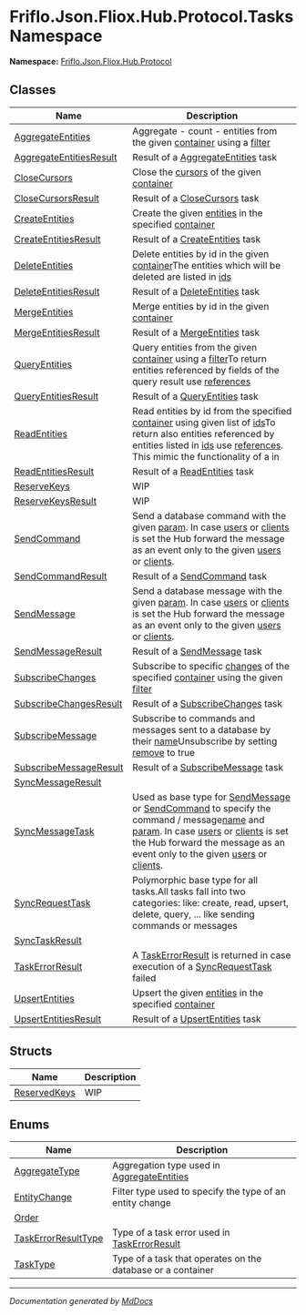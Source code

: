 ﻿<!--  
  <auto-generated>   
    The contents of this file were generated by a tool.  
    Changes to this file may be list if the file is regenerated  
  </auto-generated>   
-->

# Friflo.Json.Fliox.Hub.Protocol.Tasks Namespace

**Namespace:** [Friflo.Json.Fliox.Hub.Protocol](../index.md)  

## Classes

| Name                                                        | Description                                                                                                                                                                                                                                                                                                                                                                                                                                                                         |
| ----------------------------------------------------------- | ----------------------------------------------------------------------------------------------------------------------------------------------------------------------------------------------------------------------------------------------------------------------------------------------------------------------------------------------------------------------------------------------------------------------------------------------------------------------------------- |
| [AggregateEntities](AggregateEntities/index.md)             | Aggregate \- count \- entities from the given [container](AggregateEntities/fields/container.md) using a [filter](AggregateEntities/fields/filter.md)                                                                                                                                                                                                                                                                                                                               |
| [AggregateEntitiesResult](AggregateEntitiesResult/index.md) | Result of a [AggregateEntities](AggregateEntities/index.md) task                                                                                                                                                                                                                                                                                                                                                                                                                    |
| [CloseCursors](CloseCursors/index.md)                       | Close the [cursors](CloseCursors/fields/cursors.md) of the given [container](CloseCursors/fields/container.md)                                                                                                                                                                                                                                                                                                                                                                      |
| [CloseCursorsResult](CloseCursorsResult/index.md)           | Result of a [CloseCursors](CloseCursors/index.md) task                                                                                                                                                                                                                                                                                                                                                                                                                              |
| [CreateEntities](CreateEntities/index.md)                   | Create the given [entities](CreateEntities/fields/entities.md) in the specified [container](CreateEntities/fields/container.md)                                                                                                                                                                                                                                                                                                                                                     |
| [CreateEntitiesResult](CreateEntitiesResult/index.md)       | Result of a [CreateEntities](CreateEntities/index.md) task                                                                                                                                                                                                                                                                                                                                                                                                                          |
| [DeleteEntities](DeleteEntities/index.md)                   | Delete entities by id in the given [container](DeleteEntities/fields/container.md)The entities which will be deleted are listed in [ids](DeleteEntities/fields/ids.md)                                                                                                                                                                                                                                                                                                              |
| [DeleteEntitiesResult](DeleteEntitiesResult/index.md)       | Result of a [DeleteEntities](DeleteEntities/index.md) task                                                                                                                                                                                                                                                                                                                                                                                                                          |
| [MergeEntities](MergeEntities/index.md)                     | Merge entities by id in the given [container](MergeEntities/fields/container.md)                                                                                                                                                                                                                                                                                                                                                                                                    |
| [MergeEntitiesResult](MergeEntitiesResult/index.md)         | Result of a [MergeEntities](MergeEntities/index.md) task                                                                                                                                                                                                                                                                                                                                                                                                                            |
| [QueryEntities](QueryEntities/index.md)                     | Query entities from the given [container](QueryEntities/fields/container.md) using a [filter](QueryEntities/fields/filter.md)To return entities referenced by fields of the query result use [references](QueryEntities/fields/references.md)                                                                                                                                                                                                                                       |
| [QueryEntitiesResult](QueryEntitiesResult/index.md)         | Result of a [QueryEntities](QueryEntities/index.md) task                                                                                                                                                                                                                                                                                                                                                                                                                            |
| [ReadEntities](ReadEntities/index.md)                       | Read entities by id from the specified [container](ReadEntities/fields/container.md) using given list of [ids](ReadEntities/fields/ids.md)To return also entities referenced by entities listed in [ids](ReadEntities/fields/ids.md) use [references](ReadEntities/fields/references.md). This mimic the functionality of a  in                                                                                                                                                     |
| [ReadEntitiesResult](ReadEntitiesResult/index.md)           | Result of a [ReadEntities](ReadEntities/index.md) task                                                                                                                                                                                                                                                                                                                                                                                                                              |
| [ReserveKeys](ReserveKeys/index.md)                         | WIP                                                                                                                                                                                                                                                                                                                                                                                                                                                                                 |
| [ReserveKeysResult](ReserveKeysResult/index.md)             | WIP                                                                                                                                                                                                                                                                                                                                                                                                                                                                                 |
| [SendCommand](SendCommand/index.md)                         | Send a database command with the given [param](SyncMessageTask/fields/param.md). In case [users](SyncMessageTask/fields/users.md) or [clients](SyncMessageTask/fields/clients.md) is set the Hub forward the message as an event only to the given [users](SyncMessageTask/fields/users.md) or [clients](SyncMessageTask/fields/clients.md).                                                                                                                                        |
| [SendCommandResult](SendCommandResult/index.md)             | Result of a [SendCommand](SendCommand/index.md) task                                                                                                                                                                                                                                                                                                                                                                                                                                |
| [SendMessage](SendMessage/index.md)                         | Send a database message with the given [param](SyncMessageTask/fields/param.md). In case [users](SyncMessageTask/fields/users.md) or [clients](SyncMessageTask/fields/clients.md) is set the Hub forward the message as an event only to the given [users](SyncMessageTask/fields/users.md) or [clients](SyncMessageTask/fields/clients.md).                                                                                                                                        |
| [SendMessageResult](SendMessageResult/index.md)             | Result of a [SendMessage](SendMessage/index.md) task                                                                                                                                                                                                                                                                                                                                                                                                                                |
| [SubscribeChanges](SubscribeChanges/index.md)               | Subscribe to specific [changes](SubscribeChanges/fields/changes.md) of the specified [container](SubscribeChanges/fields/container.md) using the given [filter](SubscribeChanges/fields/filter.md)                                                                                                                                                                                                                                                                                  |
| [SubscribeChangesResult](SubscribeChangesResult/index.md)   | Result of a [SubscribeChanges](SubscribeChanges/index.md) task                                                                                                                                                                                                                                                                                                                                                                                                                      |
| [SubscribeMessage](SubscribeMessage/index.md)               | Subscribe to commands and messages sent to a database by their [name](SubscribeMessage/fields/name.md)Unsubscribe by setting [remove](SubscribeMessage/fields/remove.md) to true                                                                                                                                                                                                                                                                                                    |
| [SubscribeMessageResult](SubscribeMessageResult/index.md)   | Result of a [SubscribeMessage](SubscribeMessage/index.md) task                                                                                                                                                                                                                                                                                                                                                                                                                      |
| [SyncMessageResult](SyncMessageResult/index.md)             |                                                                                                                                                                                                                                                                                                                                                                                                                                                                                     |
| [SyncMessageTask](SyncMessageTask/index.md)                 | Used as base type for [SendMessage](SendMessage/index.md) or [SendCommand](SendCommand/index.md) to specify the command \/ message[name](SyncMessageTask/fields/name.md) and [param](SyncMessageTask/fields/param.md). In case [users](SyncMessageTask/fields/users.md) or [clients](SyncMessageTask/fields/clients.md) is set the Hub forward the message as an event only to the given [users](SyncMessageTask/fields/users.md) or [clients](SyncMessageTask/fields/clients.md).  |
| [SyncRequestTask](SyncRequestTask/index.md)                 | Polymorphic base type for all tasks.All tasks fall into two categories: like: create, read, upsert, delete, query, ... like sending commands or messages                                                                                                                                                                                                                                                                                                                            |
| [SyncTaskResult](SyncTaskResult/index.md)                   |                                                                                                                                                                                                                                                                                                                                                                                                                                                                                     |
| [TaskErrorResult](TaskErrorResult/index.md)                 | A [TaskErrorResult](TaskErrorResult/index.md) is returned in case execution of a [SyncRequestTask](SyncRequestTask/index.md) failed                                                                                                                                                                                                                                                                                                                                                 |
| [UpsertEntities](UpsertEntities/index.md)                   | Upsert the given [entities](UpsertEntities/fields/entities.md) in the specified [container](UpsertEntities/fields/container.md)                                                                                                                                                                                                                                                                                                                                                     |
| [UpsertEntitiesResult](UpsertEntitiesResult/index.md)       | Result of a [UpsertEntities](UpsertEntities/index.md) task                                                                                                                                                                                                                                                                                                                                                                                                                          |

## Structs

| Name                                  | Description |
| ------------------------------------- | ----------- |
| [ReservedKeys](ReservedKeys/index.md) | WIP         |

## Enums

| Name                                                | Description                                                              |
| --------------------------------------------------- | ------------------------------------------------------------------------ |
| [AggregateType](AggregateType/index.md)             | Aggregation type used in [AggregateEntities](AggregateEntities/index.md) |
| [EntityChange](EntityChange/index.md)               | Filter type used to specify the type of an entity change                 |
| [Order](Order/index.md)                             |                                                                          |
| [TaskErrorResultType](TaskErrorResultType/index.md) | Type of a task error used in [TaskErrorResult](TaskErrorResult/index.md) |
| [TaskType](TaskType/index.md)                       | Type of a task that operates on the database or a container              |

___

*Documentation generated by [MdDocs](https://github.com/ap0llo/mddocs)*
